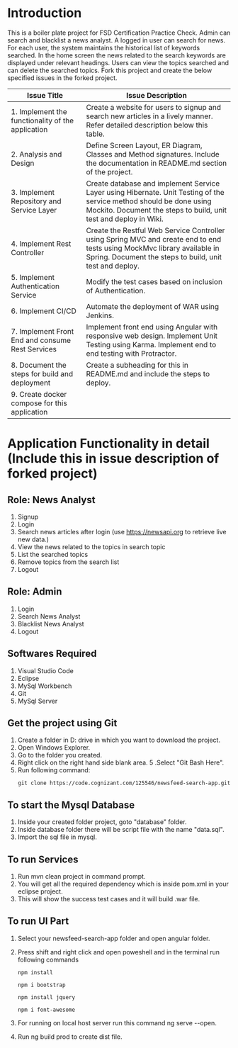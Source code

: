 # Introduction
This is a boiler plate project for FSD Certification Practice Check. Admin can search and blacklist a news analyst. A logged in user can search for news. For each user, the system maintains the historical list of keywords searched. In the home screen the news related to the search keywords are displayed under relevant headings. Users can view the topics searched and can delete the searched topics. Fork this project and create the below specified issues in the forked project.

| **Issue Title** | **Issue Description** |
|-----------|-------------------|
| 1. Implement the functionality of the application | Create a website for users to signup and search new articles in a lively manner. Refer detailed description below this table. |
| 2. Analysis and Design | Define Screen Layout, ER Diagram, Classes and Method signatures. Include the documentation in README.md section of the project. |
| 3. Implement Repository and Service Layer | Create database and implement Service Layer using Hibernate. Unit Testing of the service method should be done using Mockito. Document the steps to build, unit test and deploy in Wiki. |
| 4. Implement Rest Controller | Create the Restful Web Service Controller using Spring MVC and create end to end tests using MockMvc library available in Spring. Document the steps to build, unit test and deploy. |
| 5. Implement Authentication Service | Modify the test cases based on inclusion of Authentication. |
| 6. Implement CI/CD | Automate the deployment of WAR using Jenkins. |
| 7. Implement Front End and consume Rest Services | Implement front end using Angular with responsive web design. Implement Unit Testing using Karma. Implement end to end testing with Protractor. |
| 8. Document the steps for build and deployment | Create a subheading for this in README.md and include the steps to deploy. |
| 9. Create docker compose for this application | |

# Application Functionality in detail (Include this in issue description of forked project)

## Role: News Analyst
1. Signup
2. Login
3. Search news articles after login (use https://newsapi.org to retrieve live new data.)
4. View the news related to the topics in search topic
5. List the searched topics
6. Remove topics from the search list
7. Logout

## Role: Admin
1. Login
2. Search News Analyst
3. Blacklist News Analyst
4. Logout


## Softwares Required

1. Visual Studio Code
2. Eclipse
3. MySql Workbench
4. Git 
5. MySql Server
 

## Get the project using Git


1. Create a folder in D: drive in which you want to download the project.
2. Open Windows Explorer.
3. Go to the folder you created.
4. Right click on the right hand side blank area.
5 .Select "Git Bash Here".
6. Run following command:
    ```
    git clone https://code.cognizant.com/125546/newsfeed-search-app.git
    ```

## To start the Mysql Database

1. Inside your created folder project, goto "database" folder.
2. Inside database folder there will be script file with the name "data.sql".
3. Import the sql file in mysql.


## To run Services

1. Run mvn clean project in command prompt.
2. You will get all the required dependency which is inside pom.xml in your eclipse project.
3. This will show the success test cases and it will build .war file.

## To run UI Part

1. Select your newsfeed-search-app folder and open angular folder.
2. Press shift and right click and open poweshell and in the terminal run following commands 
    ```
    npm install
    ```
    ```
    npm i bootstrap
    ```
    ```
    npm install jquery
    ```
    ```
    npm i font-awesome
    ```
    
    
3. For running on local host server run this command ng serve --open.
4. Run ng build prod to create dist file.

